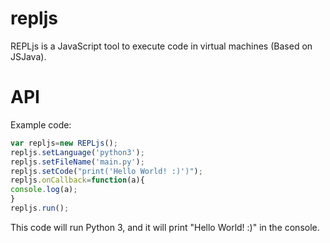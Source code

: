 # repljs
REPLjs is a JavaScript tool to execute code in virtual machines (Based on JSJava).

# API
Example code:
```JavaScript
var repljs=new REPLjs();
repljs.setLanguage('python3');
repljs.setFileName('main.py');
repljs.setCode("print('Hello World! :)')");
repljs.onCallback=function(a){
console.log(a);
}
repljs.run();
```
This code will run Python 3, and it will print "Hello World! :)" in the console.
